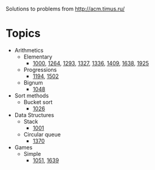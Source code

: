 Solutions to problems from http://acm.timus.ru/

# Topics

* Arithmetics
  * Elementary
    * [1000](http://acm.timus.ru/problem.aspx?space=1&num=1000), [1264](http://acm.timus.ru/problem.aspx?space=1&num=1264), [1293](http://acm.timus.ru/problem.aspx?space=1&num=1293), [1327](http://acm.timus.ru/problem.aspx?space=1&num=1327), [1336](http://acm.timus.ru/problem.aspx?space=1&num=1336), [1409](http://acm.timus.ru/problem.aspx?space=1&num=1409), [1638](http://acm.timus.ru/problem.aspx?space=1&num=1638), [1925](http://acm.timus.ru/problem.aspx?space=1&num=1925)
  * Progressions
    * [1194](http://acm.timus.ru/problem.aspx?space=1&num=1194), [1502](http://acm.timus.ru/problem.aspx?space=1&num=1502)
  * Bignum
    * [1048](http://acm.timus.ru/problem.aspx?space=1&num=1048)
* Sort methods
  * Bucket sort
    * [1026](http://acm.timus.ru/problem.aspx?space=1&num=1026)
* Data Structures
  * Stack
    * [1001](http://acm.timus.ru/problem.aspx?space=1&num=1001)
  * Circular queue
    * [1370](http://acm.timus.ru/problem.aspx?space=1&num=1370)
* Games
	* Simple
		* [1051](http://acm.timus.ru/problem.aspx?space=1&num=1051), [1639](http://acm.timus.ru/problem.aspx?space=1&num=1639)